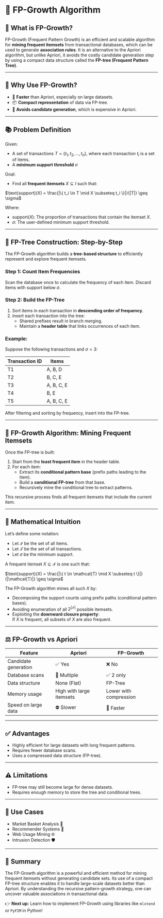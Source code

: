 # 📘 FP-Growth Algorithm

## 🧠 What is FP-Growth?

FP-Growth (Frequent Pattern Growth) is an efficient and scalable algorithm for **mining frequent itemsets** from transactional databases, which can be used to generate **association rules**. It is an alternative to the Apriori algorithm, but unlike Apriori, it avoids the costly candidate generation step by using a compact data structure called the **FP-tree (Frequent Pattern Tree)**.

---

## 🧩 Why Use FP-Growth?

- 🚀 **Faster** than Apriori, especially on large datasets.
- 📦 **Compact representation** of data via FP-tree.
- 🔄 **Avoids candidate generation**, which is expensive in Apriori.

---

## 📚 Problem Definition

Given:
- A set of transactions $T = \{ t_1, t_2, \ldots, t_n \}$, where each transaction $t_i$ is a set of items.
- A **minimum support threshold** $\sigma$

Goal:
- Find all **frequent itemsets** $X \subseteq I$ such that:

$\text{support}(X) = \frac{|\{ t_i \in T \mid X \subseteq t_i \}|}{|T|} \geq \sigma$

Where:
- $\text{support}(X)$: The proportion of transactions that contain the itemset $X$.
- $\sigma$: The user-defined minimum support threshold.

---

## 🌲 FP-Tree Construction: Step-by-Step

The FP-Growth algorithm builds a **tree-based structure** to efficiently represent and explore frequent itemsets.

### Step 1: Count Item Frequencies
Scan the database once to calculate the frequency of each item. Discard items with support below $\sigma$.

### Step 2: Build the FP-Tree
1. Sort items in each transaction in **descending order of frequency**.
2. Insert each transaction into the tree:
   - Shared prefixes result in branch merging.
   - Maintain a **header table** that links occurrences of each item.

### Example:

Suppose the following transactions and $\sigma = 3$:

| Transaction ID | Items           |
|----------------|------------------|
| T1             | A, B, D          |
| T2             | B, C, E          |
| T3             | A, B, C, E       |
| T4             | B, E             |
| T5             | A, B, C, E       |

After filtering and sorting by frequency, insert into the FP-tree.

---

## 🔄 FP-Growth Algorithm: Mining Frequent Itemsets

Once the FP-tree is built:

1. Start from the **least frequent item** in the header table.
2. For each item:
   - Extract its **conditional pattern base** (prefix paths leading to the item).
   - Build a **conditional FP-tree** from that base.
   - Recursively mine the conditional tree to extract patterns.

This recursive process finds all frequent itemsets that include the current item.

---

## 🧮 Mathematical Intuition

Let’s define some notation:

- Let $\mathcal{I}$ be the set of all items.
- Let $\mathcal{T}$ be the set of all transactions.
- Let $\sigma$ be the minimum support.

A frequent itemset $X \subseteq \mathcal{I}$ is one such that:

$\text{support}(X) = \frac{|\{ t \in \mathcal{T} \mid X \subseteq t \}|}{|\mathcal{T}|} \geq \sigma$

The FP-Growth algorithm mines all such $X$ by:
- Decomposing the support counts using prefix paths (conditional pattern bases).
- Avoiding enumeration of all $2^{|\mathcal{I}|}$ possible itemsets.
- Exploiting the **downward closure property**:  
  If $X$ is frequent, all subsets of $X$ are also frequent.

---

## ⚖️ FP-Growth vs Apriori

| Feature                 | Apriori               | FP-Growth              |
|------------------------|-----------------------|------------------------|
| Candidate generation   | ✅ Yes                | ❌ No                  |
| Database scans         | 🔁 Multiple           | ✅ 2 only              |
| Data structure         | None (Flat)           | FP-Tree                |
| Memory usage           | High with large itemsets | Lower with compression |
| Speed on large data    | ⛔ Slower             | 🚀 Faster              |

---

## ✅ Advantages

- Highly efficient for large datasets with long frequent patterns.
- Requires fewer database scans.
- Uses a compressed data structure (FP-tree).

---

## ⚠️ Limitations

- FP-tree may still become large for dense datasets.
- Requires enough memory to store the tree and conditional trees.

---

## 🔗 Use Cases

- Market Basket Analysis 🛒  
- Recommender Systems 🎯  
- Web Usage Mining 🌐  
- Intrusion Detection 🛡️

---

## 📌 Summary

The FP-Growth algorithm is a powerful and efficient method for mining frequent itemsets without generating candidate sets. Its use of a compact FP-tree structure enables it to handle large-scale datasets better than Apriori. By understanding the recursive pattern-growth strategy, one can uncover valuable associations in transactional data.

👉 **Next up:** Learn how to implement FP-Growth using libraries like `mlxtend` or `PyFIM` in Python!

